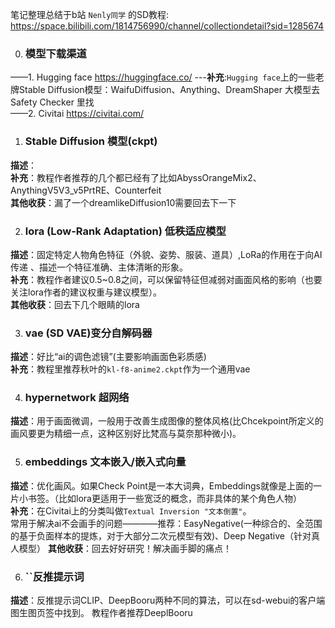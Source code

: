 笔记整理总结于b站 `Nenly同学` 的SD教程: https://space.bilibili.com/1814756990/channel/collectiondetail?sid=1285674

0. ### 模型下载渠道
——1. Hugging face https://huggingface.co/
---**补充**:`Hugging face`上的一些老牌Stable Diffusion模型：WaifuDiffusion、Anything、DreamShaper
大模型去 Safety Checker 里找 <br />
——2. Civitai https://civitai.com/ <br />


1. ### Stable Diffusion 模型(ckpt)
**描述**： <br />
**补充**：教程作者推荐的几个都已经有了比如AbyssOrangeMix2、AnythingV5V3_v5PrtRE、Counterfeit <br />
**其他收获**：漏了一个dreamlikeDiffusion10需要回去下一下 <br />

2. ### lora (Low-Rank Adaptation) 低秩适应模型
**描述**：固定特定人物角色特征（外貌、姿势、服装、道具）,LoRa的作用在于向AI传递 、描述一个特征准确、主体清晰的形象。 <br />
**补充**：教程作者建议0.5~0.8之间，可以保留特征但减弱对画面风格的影响（也要关注lora作者的建议权重与建议模型）。 <br />
**其他收获**：回去下几个眼睛的lora <br />

3. ### vae (SD VAE)变分自解码器
**描述**：好比“ai的调色滤镜”(主要影响画面色彩质感) <br />
**补充**：教程里推荐秋叶的`kl-f8-anime2.ckpt`作为一个通用vae <br />

4. ### hypernetwork 超网络
**描述**：用于画面微调，一般用于改善生成图像的整体风格(比Chcekpoint所定义的画风要更为精细一点，这种区别好比梵高与莫奈那种微小)。 <br />

5. ### embeddings 文本嵌入/嵌入式向量
**描述**：优化画风。如果Check Point是一本大词典，Embeddings就像是上面的一片小书签。（比如lora更适用于一些宽泛的概念，而非具体的某个角色人物） <br />
**补充**：在Civitai上的分类叫做`Textual Inversion "文本倒置"`。 <br />
常用于解决ai不会画手的问题————推荐：EasyNegative(一种综合的、全范围的基于负面样本的提炼，对于大部分二次元模型有效)、Deep Negative（针对真人模型）
**其他收获**：回去好好研究！解决画手脚的痛点！ <br />


6. ### ``反推提示词
**描述**：反推提示词CLIP、DeepBooru两种不同的算法，可以在sd-webui的客户端图生图页签中找到。
教程作者推荐DeeplBooru
